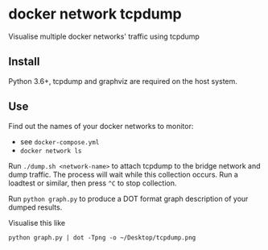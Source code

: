 # docker network tcpdump

Visualise multiple docker networks' traffic using tcpdump

## Install

Python 3.6+, tcpdump and graphviz are required on the host system.

## Use

Find out the names of your docker networks to monitor:
  - see `docker-compose.yml`
  - `docker network ls`

Run `./dump.sh <network-name>` to attach tcpdump to the bridge network and dump traffic.
The process will wait while this collection occurs. Run a loadtest or similar, then press `^C` to stop collection.

Run `python graph.py` to produce a DOT format graph description of your dumped results.

Visualise this like 
```
python graph.py | dot -Tpng -o ~/Desktop/tcpdump.png
```


